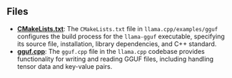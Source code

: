 
## Files
- **[CMakeLists.txt](gguf/CMakeLists.txt.driver.md)**: The `CMakeLists.txt` file in `llama.cpp/examples/gguf` configures the build process for the `llama-gguf` executable, specifying its source file, installation, library dependencies, and C++ standard.
- **[gguf.cpp](gguf/gguf.cpp.driver.md)**: The `gguf.cpp` file in the `llama.cpp` codebase provides functionality for writing and reading GGUF files, including handling tensor data and key-value pairs.
